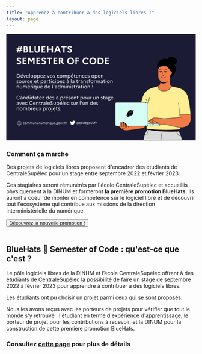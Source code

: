 ```yaml
---
title: "Apprenez à contribuer à des logiciels libres !"
layout: page
---
```


<div class="fr-grid-row fr-grid-row--gutters">
  <div class="fr-col-6 fr-mt-6w">
    <img class="fr-responsive-img" src="/img/bsoc2022/bsoc-aac-2022.png"/>
  </div>
  <div class="fr-col-6">
    <h3>Comment ça marche</h3>
    <p>Des projets de logiciels libres proposent d'encadrer des étudiants de CentraleSupélec pour un stage entre septembre 2022 et février 2023.</p>
    <p>Ces stagiaires seront rémunérés par l'école CentraleSupélec et accueillis physiquement à la DINUM et formeront <strong>la première promotion BlueHats</strong>.  Ils auront à coeur de monter en compétence sur le logiciel libre et de découvrir tout l'écosystème qui contribue aux missions de la direction interministérielle du numérique.</p>
    <div class="fr-grid-row">
      <div class="fr-col-12">
        <button class="fr-btn fr-btn--secondary">
          <a href="/bluehats/bsoc-promotion-2022/">Découvrez la nouvelle promotion !</a>
        </button>
      </div>
    </div>
  </div>
</div>

<br/>

## BlueHats 🧢 Semester of Code : qu'est-ce que c'est ?

Le pôle logiciels libres de la DINUM et l’école CentraleSupélec offrent à des étudiants de CentraleSupélec la possibilité de faire un stage de septembre 2022 à février 2023 pour apprendre à contribuer à des logiciels libres.

Les étudiants ont pu choisir un projet parmi [ceux qui se sont proposés](/bluehats/bsoc-contributions-2022/).

Nous les avons reçus avec les porteurs de projets pour vérifier que tout le monde s'y retrouve : l'étudiant en terme d'expérience d'apprentissage, le porteur de projet pour les contributions à recevoir, et la DINUM pour la construction de cette première promotion BlueHats.

### Consultez [cette page](https://man.sr.ht/~etalab/logiciels-libres/bluehats-semester-of-code.md) pour plus de détails
